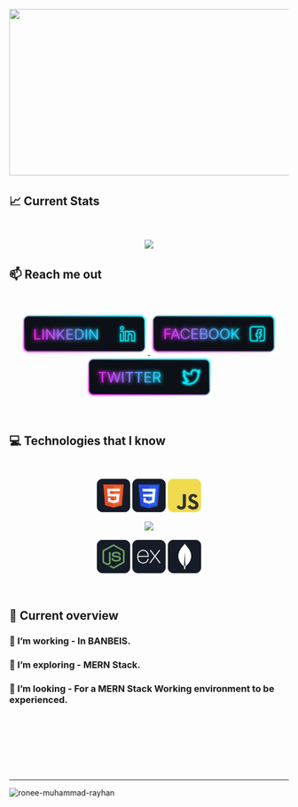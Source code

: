<p align="center">
<a href="https://linkedin.com/in/roneemrayhan-rayhanworld">
<img width="600" height="300" src="https://i.ibb.co/wS53Bvq/creative-abstract-quantum-illustration-23-2149236239.jpg" />
</a>
</p>

## :chart_with_upwards_trend: Current Stats

<br />
<p align="center">
  <img width="60%" src="https://github-readme-streak-stats.herokuapp.com?user=ronee-muhammad-rayhan&theme=soft-green" />
</p>

## :mailbox: Reach me out

<br />

<p align="center">
  <a href="https://linkedin.com/in/roneemrayhan-rayhanworld">
    <img height="75" src="https://github.com/ronee-muhammad-rayhan/ronee-muhammad-rayhan/blob/main/images/icons/Linkedin.png"/>
  </a>
  <a href="https://www.facebook.com/roneemrayhan">
    <img height="75" src="https://github.com/ronee-muhammad-rayhan/ronee-muhammad-rayhan/blob/main/images/icons/Facebook.png">
  </a>
  <a href="https://twitter.com/RoneeMRayhanEdu">
    <img height="75" src="https://github.com/ronee-muhammad-rayhan/ronee-muhammad-rayhan/blob/main/images/icons/Twitter.png">
  </a>
</p>

<br />

## :computer: Technologies that I know

<br>
<p align="center">
<img src="https://github.com/ronee-muhammad-rayhan/ronee-muhammad-rayhan/blob/main/images/icons/HTML.png"/>
<img src="https://github.com/ronee-muhammad-rayhan/ronee-muhammad-rayhan/blob/main/images/icons/css.png"/>
<img src="https://github.com/ronee-muhammad-rayhan/ronee-muhammad-rayhan/blob/main/images/icons/JavaScript.png"/>
</p>
<p align="center">
  <a href="https://skillicons.dev" target="_blank">
    <img src="https://skillicons.dev/icons?i=react,tailwind,firebase" />
  </a>
  <!--
<img src="https://github.com/ronee-muhammad-rayhan/ronee-muhammad-rayhan/blob/main/images/icons/react.png"/>
<img src="https://github.com/ronee-muhammad-rayhan/ronee-muhammad-rayhan/blob/main/images/icons/tailwind.png"/>
<img src="https://github.com/ronee-muhammad-rayhan/ronee-muhammad-rayhan/blob/main/images/icons/firebase.png"/>
  -->
</p>
<p align="center">
<img src="https://github.com/ronee-muhammad-rayhan/ronee-muhammad-rayhan/blob/main/images/icons/node.png"/>
<img src="https://github.com/ronee-muhammad-rayhan/ronee-muhammad-rayhan/blob/main/images/icons/express.png"/>
<img src="https://github.com/ronee-muhammad-rayhan/ronee-muhammad-rayhan/blob/main/images/icons/mongo.png"/>
</p><br/>

## :eyes: Current overview

### 🔭 I’m working - In BANBEIS. 
### 🌱 I’m exploring - MERN Stack. 
### 👯 I’m looking - For a MERN Stack Working environment to be experienced.

<br />

#
<p align="center">
  <img src="http://github-profile-summary-cards.vercel.app/api/cards/profile-details?username=ronee-muhammad-rayhan&theme=tokyonight" alt="">
</p>
<p align="center">
  <img src="http://github-profile-summary-cards.vercel.app/api/cards/stats?username=ronee-muhammad-rayhan&theme=tokyonight" alt="">
  <img src="http://github-profile-summary-cards.vercel.app/api/cards/repos-per-language?username=ronee-muhammad-rayhan&theme=tokyonight" alt="">
</p>

---
<p align="left"> <img src="https://komarev.com/ghpvc/?username=ronee-muhammad-rayhan&label=Profile%20Views&color=0e75b6&style=flat" alt="ronee-muhammad-rayhan" /> </p>
